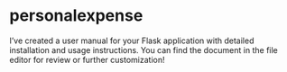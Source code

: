 # personalexpense

I’ve created a user manual for your Flask application with detailed installation and usage instructions. You can find the document in the file editor for review or further customization!

